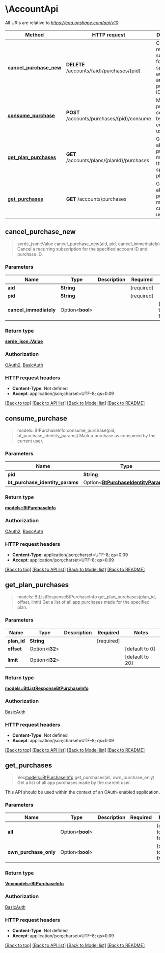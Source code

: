 # \AccountApi

All URIs are relative to *https://cad.onshape.com/api/v10*

Method | HTTP request | Description
------------- | ------------- | -------------
[**cancel_purchase_new**](AccountApi.md#cancel_purchase_new) | **DELETE** /accounts/{aid}/purchases/{pid} | Cancel a recurring subscription for the specified account ID and purchase ID.
[**consume_purchase**](AccountApi.md#consume_purchase) | **POST** /accounts/purchases/{pid}/consume | Mark a purchase as consumed by the current user.
[**get_plan_purchases**](AccountApi.md#get_plan_purchases) | **GET** /accounts/plans/{planId}/purchases | Get a list of all app purchases made for the specified plan.
[**get_purchases**](AccountApi.md#get_purchases) | **GET** /accounts/purchases | Get a list of all app purchases made by the current user.



## cancel_purchase_new

> serde_json::Value cancel_purchase_new(aid, pid, cancel_immediately)
Cancel a recurring subscription for the specified account ID and purchase ID.

### Parameters


Name | Type | Description  | Required | Notes
------------- | ------------- | ------------- | ------------- | -------------
**aid** | **String** |  | [required] |
**pid** | **String** |  | [required] |
**cancel_immediately** | Option<**bool**> |  |  |[default to false]

### Return type

[**serde_json::Value**](serde_json::Value.md)

### Authorization

[OAuth2](../README.md#OAuth2), [BasicAuth](../README.md#BasicAuth)

### HTTP request headers

- **Content-Type**: Not defined
- **Accept**: application/json;charset=UTF-8; qs=0.09

[[Back to top]](#) [[Back to API list]](../README.md#documentation-for-api-endpoints) [[Back to Model list]](../README.md#documentation-for-models) [[Back to README]](../README.md)


## consume_purchase

> models::BtPurchaseInfo consume_purchase(pid, bt_purchase_identity_params)
Mark a purchase as consumed by the current user.

### Parameters


Name | Type | Description  | Required | Notes
------------- | ------------- | ------------- | ------------- | -------------
**pid** | **String** |  | [required] |
**bt_purchase_identity_params** | Option<[**BtPurchaseIdentityParams**](BtPurchaseIdentityParams.md)> |  |  |

### Return type

[**models::BtPurchaseInfo**](BTPurchaseInfo.md)

### Authorization

[OAuth2](../README.md#OAuth2), [BasicAuth](../README.md#BasicAuth)

### HTTP request headers

- **Content-Type**: application/json;charset=UTF-8; qs=0.09
- **Accept**: application/json;charset=UTF-8; qs=0.09

[[Back to top]](#) [[Back to API list]](../README.md#documentation-for-api-endpoints) [[Back to Model list]](../README.md#documentation-for-models) [[Back to README]](../README.md)


## get_plan_purchases

> models::BtListResponseBtPurchaseInfo get_plan_purchases(plan_id, offset, limit)
Get a list of all app purchases made for the specified plan.

### Parameters


Name | Type | Description  | Required | Notes
------------- | ------------- | ------------- | ------------- | -------------
**plan_id** | **String** |  | [required] |
**offset** | Option<**i32**> |  |  |[default to 0]
**limit** | Option<**i32**> |  |  |[default to 20]

### Return type

[**models::BtListResponseBtPurchaseInfo**](BTListResponseBTPurchaseInfo.md)

### Authorization

[BasicAuth](../README.md#BasicAuth)

### HTTP request headers

- **Content-Type**: Not defined
- **Accept**: application/json;charset=UTF-8; qs=0.09

[[Back to top]](#) [[Back to API list]](../README.md#documentation-for-api-endpoints) [[Back to Model list]](../README.md#documentation-for-models) [[Back to README]](../README.md)


## get_purchases

> Vec<models::BtPurchaseInfo> get_purchases(all, own_purchase_only)
Get a list of all app purchases made by the current user.

This API should be used within the context of an OAuth-enabled application.

### Parameters


Name | Type | Description  | Required | Notes
------------- | ------------- | ------------- | ------------- | -------------
**all** | Option<**bool**> |  |  |[default to false]
**own_purchase_only** | Option<**bool**> |  |  |[default to false]

### Return type

[**Vec<models::BtPurchaseInfo>**](BTPurchaseInfo.md)

### Authorization

[BasicAuth](../README.md#BasicAuth)

### HTTP request headers

- **Content-Type**: Not defined
- **Accept**: application/json;charset=UTF-8; qs=0.09

[[Back to top]](#) [[Back to API list]](../README.md#documentation-for-api-endpoints) [[Back to Model list]](../README.md#documentation-for-models) [[Back to README]](../README.md)

